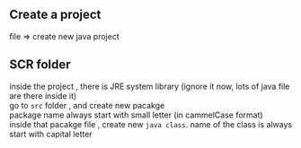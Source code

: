 ## Create a project
file => create new java project

## SCR folder
inside the project , there is JRE system library (ignore it now, lots of java file are there inside it) <br>
go to `src` folder , and create new pacakge
<br>
package name always start with small letter (in cammelCase format)
<br>
inside that pacakge file , create new `java class`. name of the class is always start with capital letter
<br>